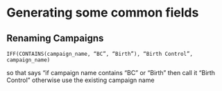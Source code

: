 # Generating some common fields

## Renaming Campaigns

`IFF(CONTAINS(campaign_name, “BC”, “Birth”), “Birth Control”, campaign_name)` 

so that says “if campaign name contains “BC” or “Birth” then call it “Birth Control” otherwise use the existing campaign name

